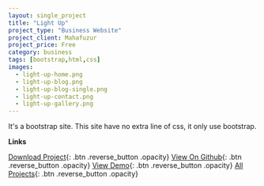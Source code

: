 ```yaml
---
layout: single_project
title: "Light Up"
project_type: "Business Website"
project_client: Mahafuzur
project_price: Free
category: business
tags: [bootstrap,html,css]
images:
  - light-up-home.png
  - light-up-blog.png
  - light-up-blog-single.png
  - light-up-contact.png
  - light-up-gallery.png
---
```



It's a bootstrap site. This site have no extra line of css, it only use bootstrap.


**Links**

[Download Project](assets/light-up.zip "Download Project"){: .btn .reverse_button .opacity}
[View On Github](https://github.com/mahafuzur "View On Github"){: .btn .reverse_button .opacity}
[View Demo](https://github.com/mahafuzur "View Demo"){: .btn .reverse_button .opacity}
[All Projects](/../../projects.html "All Projects"){: .btn .reverse_button .opacity}